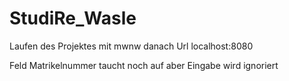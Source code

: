 # StudiRe_Wasle

Laufen des Projektes mit mwnw
danach Url localhost:8080

Feld Matrikelnummer taucht noch auf aber Eingabe wird ignoriert
